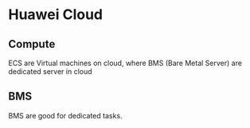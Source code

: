 # Huawei Cloud

## Compute
ECS are Virtual machines on cloud, where BMS (Bare Metal Server) are dedicated server in cloud


## BMS 
BMS are good for dedicated tasks. 
